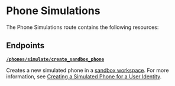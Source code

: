 # Phone Simulations

The Phone Simulations route contains the following resources:

## Endpoints

[**`/phones/simulate/create_sandbox_phone`**](./create_sandbox_phone.md)

Creates a new simulated phone in a [sandbox workspace](../../../core-concepts/workspaces/README.md#sandbox-workspaces). For more information, see [Creating a Simulated Phone for a User Identity](../../../capability-guides/mobile-access/developing-in-a-sandbox-workspace.md#creating-a-simulated-phone-for-a-user-identity).

